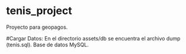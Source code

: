 # tenis_project
Proyecto para geopagos.

#Cargar Datos: En el directorio assets/db se encuentra el archivo dump (tenis.sql). Base de datos MySQL.
